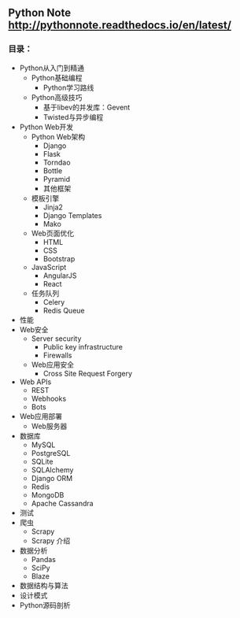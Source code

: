 ## Python Note http://pythonnote.readthedocs.io/en/latest/

### 目录：
- Python从入门到精通
  - Python基础编程
    - Python学习路线
  - Python高级技巧
    - 基于libev的并发库：Gevent
    - Twisted与异步编程
- Python Web开发
  - Python Web架构
    - Django
    - Flask
    - Torndao
    - Bottle
    - Pyramid
    - 其他框架
  - 模板引擎
    - Jinja2
    - Django Templates
    - Mako
  - Web页面优化
    - HTML
    - CSS
    - Bootstrap
  - JavaScript
    - AngularJS
    - React
  - 任务队列
    - Celery
    - Redis Queue
- 性能
- Web安全
  - Server security
    - Public key infrastructure
    - Firewalls
  - Web应用安全
    - Cross Site Request Forgery
- Web APIs
  - REST
  - Webhooks
  - Bots
- Web应用部署
  - Web服务器
- 数据库
  - MySQL
  - PostgreSQL
  - SQLite
  - SQLAlchemy
  - Django ORM
  - Redis
  - MongoDB
  - Apache Cassandra
- 测试
- 爬虫
  - Scrapy
   - Scrapy 介绍
- 数据分析
  - Pandas
  - SciPy
  - Blaze
- 数据结构与算法
- 设计模式
- Python源码剖析
